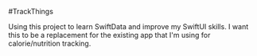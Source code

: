 #TrackThings

Using this project to learn SwiftData and improve my SwiftUI skills. I want this to be a replacement for the existing app that I'm using for calorie/nutrition tracking.
